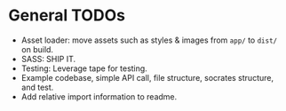 
# General TODOs

* Asset loader: move assets such as styles & images from `app/` to `dist/` on build.
* SASS: SHIP IT.
* Testing: Leverage tape for testing.
* Example codebase, simple API call, file structure, socrates structure, and test.
* Add relative import information to readme.
